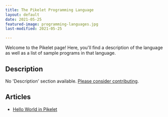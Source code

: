 ```yaml
---
title: The Pikelet Programming Language
layout: default
date: 2021-05-25
featured-image: programming-languages.jpg
last-modified: 2021-05-25

---
```


Welcome to the Pikelet page! Here, you'll find a description of the language as well as a list of sample programs in that language.

## Description

No 'Description' section available. [Please consider contributing](https://github.com/TheRenegadeCoder/sample-programs-website).

## Articles

- [Hello World in Pikelet](https://sampleprograms.io/projects/hello-world/pikelet)